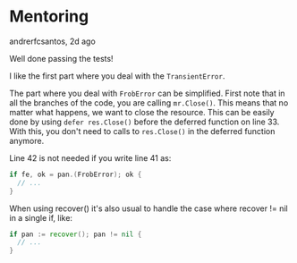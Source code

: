 # Mentoring

andrerfcsantos, 2d ago

Well done passing the tests!

I like the first part where you deal with the ```TransientError```.

The part where you deal with ```FrobError``` can be simplified. First note that in all the branches of the code, you are calling ```mr.Close()```. This means that no matter what happens, we want to close the resource. This can be easily done by using ```defer res.Close()``` before the deferred function on line 33. With this, you don't need to calls to ```res.Close()``` in the deferred function anymore.

Line 42 is not needed if you write line 41 as:

```go
if fe, ok = pan.(FrobError); ok {
  // ...
}
```

When using recover() it's also usual to handle the case where recover != nil in a single if, like:

```go
if pan := recover(); pan != nil {
  // ...
}
```
